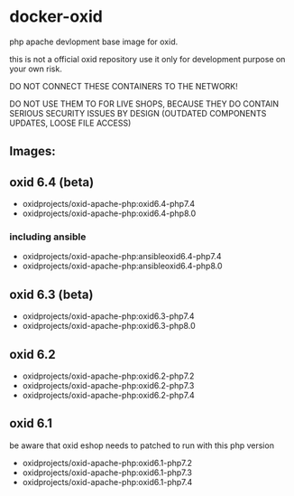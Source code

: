 # docker-oxid
php apache devlopment base image for oxid.

this is not a official oxid repository use it only for development purpose on your own risk.

DO NOT CONNECT THESE CONTAINERS TO THE NETWORK!

DO NOT USE THEM TO FOR LIVE SHOPS, BECAUSE THEY DO CONTAIN SERIOUS SECURITY ISSUES BY DESIGN (OUTDATED COMPONENTS UPDATES, LOOSE FILE ACCESS)

## Images:

## oxid 6.4 (beta)

- oxidprojects/oxid-apache-php:oxid6.4-php7.4
- oxidprojects/oxid-apache-php:oxid6.4-php8.0

### including ansible 

- oxidprojects/oxid-apache-php:ansibleoxid6.4-php7.4
- oxidprojects/oxid-apache-php:ansibleoxid6.4-php8.0

## oxid 6.3 (beta)

- oxidprojects/oxid-apache-php:oxid6.3-php7.4
- oxidprojects/oxid-apache-php:oxid6.3-php8.0

## oxid 6.2

- oxidprojects/oxid-apache-php:oxid6.2-php7.2
- oxidprojects/oxid-apache-php:oxid6.2-php7.3
- oxidprojects/oxid-apache-php:oxid6.2-php7.4

## oxid 6.1

be aware that oxid eshop needs to patched to run with this php version

- oxidprojects/oxid-apache-php:oxid6.1-php7.2
- oxidprojects/oxid-apache-php:oxid6.1-php7.3
- oxidprojects/oxid-apache-php:oxid6.1-php7.4




